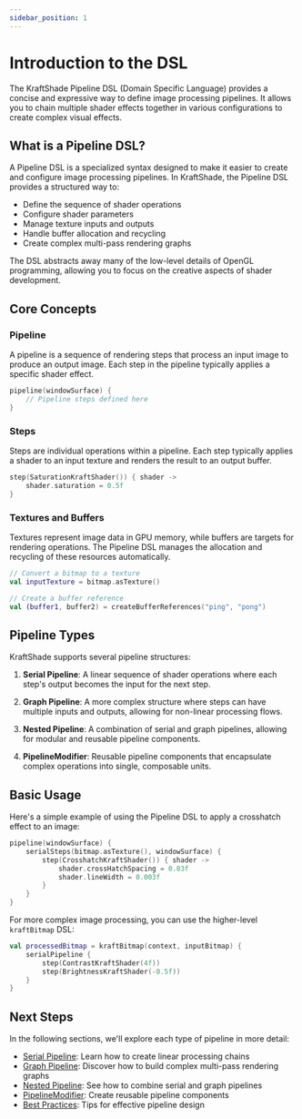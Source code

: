 ```yaml
---
sidebar_position: 1
---
```


# Introduction to the DSL

The KraftShade Pipeline DSL (Domain Specific Language) provides a concise and expressive way to define image processing pipelines. It allows you to chain multiple shader effects together in various configurations to create complex visual effects.

## What is a Pipeline DSL?

A Pipeline DSL is a specialized syntax designed to make it easier to create and configure image processing pipelines. In KraftShade, the Pipeline DSL provides a structured way to:

- Define the sequence of shader operations
- Configure shader parameters
- Manage texture inputs and outputs
- Handle buffer allocation and recycling
- Create complex multi-pass rendering graphs

The DSL abstracts away many of the low-level details of OpenGL programming, allowing you to focus on the creative aspects of shader development.

## Core Concepts

### Pipeline

A pipeline is a sequence of rendering steps that process an input image to produce an output image. Each step in the pipeline typically applies a specific shader effect.

```kotlin
pipeline(windowSurface) {
    // Pipeline steps defined here
}
```

### Steps

Steps are individual operations within a pipeline. Each step typically applies a shader to an input texture and renders the result to an output buffer.

```kotlin
step(SaturationKraftShader()) { shader ->
    shader.saturation = 0.5f
}
```

### Textures and Buffers

Textures represent image data in GPU memory, while buffers are targets for rendering operations. The Pipeline DSL manages the allocation and recycling of these resources automatically.

```kotlin
// Convert a bitmap to a texture
val inputTexture = bitmap.asTexture()

// Create a buffer reference
val (buffer1, buffer2) = createBufferReferences("ping", "pong")
```

## Pipeline Types

KraftShade supports several pipeline structures:

1. **Serial Pipeline**: A linear sequence of shader operations where each step's output becomes the input for the next step.

2. **Graph Pipeline**: A more complex structure where steps can have multiple inputs and outputs, allowing for non-linear processing flows.

3. **Nested Pipeline**: A combination of serial and graph pipelines, allowing for modular and reusable pipeline components.

4. **PipelineModifier**: Reusable pipeline components that encapsulate complex operations into single, composable units.

## Basic Usage

Here's a simple example of using the Pipeline DSL to apply a crosshatch effect to an image:

```kotlin
pipeline(windowSurface) {
    serialSteps(bitmap.asTexture(), windowSurface) {
        step(CrosshatchKraftShader()) { shader ->
            shader.crossHatchSpacing = 0.03f
            shader.lineWidth = 0.003f
        }
    }
}
```

For more complex image processing, you can use the higher-level `kraftBitmap` DSL:

```kotlin
val processedBitmap = kraftBitmap(context, inputBitmap) {
    serialPipeline {
        step(ContrastKraftShader(4f))
        step(BrightnessKraftShader(-0.5f))
    }
}
```

## Next Steps

In the following sections, we'll explore each type of pipeline in more detail:

- [Serial Pipeline](./serial-pipeline.md): Learn how to create linear processing chains
- [Graph Pipeline](./graph-pipeline.md): Discover how to build complex multi-pass rendering graphs
- [Nested Pipeline](./nested-pipeline.md): See how to combine serial and graph pipelines
- [PipelineModifier](./pipeline-modifier.md): Create reusable pipeline components
- [Best Practices](./best-practices.md): Tips for effective pipeline design
